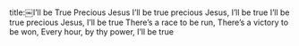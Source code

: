title:￼I’ll be True Precious Jesus
I’ll be true precious Jesus, 
I’ll be true I’ll be true precious Jesus, 
I’ll be true There’s a race to be run, 
There’s a victory to be won, 
Every hour, by thy power, I’ll be true